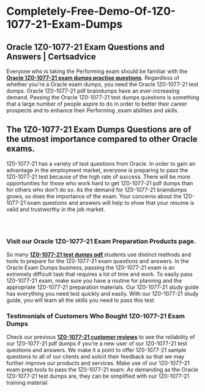 # Completely-Free-Demo-Of-1Z0-1077-21-Exam-Dumps
<h2><strong>Oracle 1Z0-1077-21 Exam Questions and Answers | Certsadvice</strong></h2> <p>Everyone who is taking the Performing exam should be familiar with the <a href="http://www.certsadvice.com/oracle/1z0-1077-21-practice-questions"><strong>Oracle 1Z0-1077-21 exam dumps practise questions</strong></a>. Regardless of whether you&#39;re a Oracle exam dumps, you need the Oracle 1Z0-1077-21 test dumps. Oracle 1Z0-1077-21 pdf braindumps have an ever-increasing demand. Passing the Oracle 1Z0-1077-21 test dumps questions is something that a large number of people aspire to do in order to better their career prospects and to enhance their Performing ,exam abilities and skills.</p> <h2><strong>The 1Z0-1077-21 Exam Dumps Questions are of the utmost importance compared to other Oracle exams.</strong></h2> <p>1Z0-1077-21 has a variety of test questions from Oracle. In order to gain an advantage in the employment market, everyone is preparing to pass the 1Z0-1077-21 test because of the high rate of success. There will be more opportunities for those who work hard to get 1Z0-1077-21 pdf dumps than for others who don&#39;t do so. As the demand for 1Z0-1077-21 braindumps grows, so does the importance of the exam. Your concerns about the 1Z0-1077-21 exam questions and answers will help to show that your resume is valid and trustworthy in the job market.</p> <p><a href="http://www.certsadvice.com/oracle/1z0-1077-21-practice-questions" style="display: block; padding: 1em 0; text-align: center; "><img alt="" src="https://1.bp.blogspot.com/-RUOr8Wn-CRk/YUYAxC8kcHI/AAAAAAAAAnw/F7BbdI3tw8QDj5z8iX0vQAioQzKiUxduwCLcBGAsYHQ/s0/unnamed.jpg" /></a></p> <h3><strong>Visit our Oracle 1Z0-1077-21 Exam Preparation Products page.</strong></h3> <p>So many <a href="http://www.certsadvice.com/oracle/1z0-1077-21-practice-questions"><strong>1Z0-1077-21 test dumps pdf </strong></a>students use distinct methods and tools to prepare for the 1Z0-1077-21 exam questions and answers. In the Oracle Exam Dumps business, passing the 1Z0-1077-21 exam is an extremely difficult task that requires a lot of time and work. To easily pass 1Z0-1077-21 exam, make sure you have a routine for planning and the appropriate 1Z0-1077-21 preparation materials. Our 1Z0-1077-21 study guide has everything you need test quickly and easily. With our 1Z0-1077-21 study guide, you will learn all the skills you need to pass this test.</p> <h3><strong>Testimonials of Customers Who Bought 1Z0-1077-21 Exam Dumps</strong></h3> <p>Check our previous <a href="http://www.certsadvice.com/oracle/1z0-1077-21-practice-questions"><strong>1Z0-1077-21 customer reviews</strong></a> to see the reliability of our 1Z0-1077-21 pdf dumps if you&#39;re a new user of our 1Z0-1077-21 test questions and answers. We make it a point to offer 1Z0-1077-21 sample questions to all of our clients and solicit their feedback so that we may further improve our products and services. Make use of our 1Z0-1077-21 exam prep tools to pass the 1Z0-1077-21 exam. As demanding as the Oracle 1Z0-1077-21 test dumps are, they can be simplified with our 1Z0-1077-21 training material.</p>
